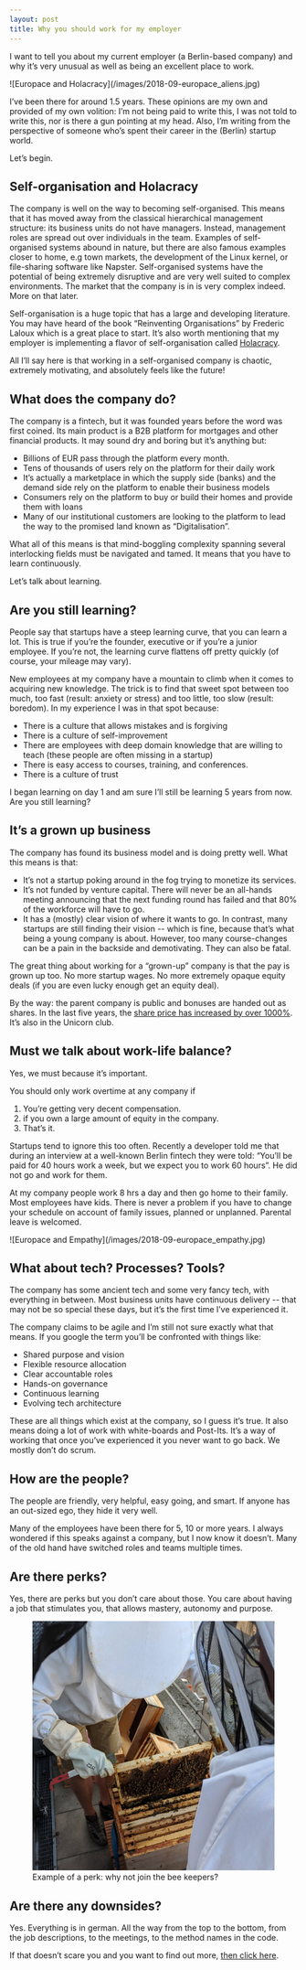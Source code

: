 ```yaml
---
layout: post
title: Why you should work for my employer
---
```


I want to tell you about my current employer (a Berlin-based company) and why it’s very unusual as well as being an excellent place to work.

<div class='float-right p-3' markdown="1">
![Europace and Holacracy](/images/2018-09-europace_aliens.jpg)
</div>

I’ve been there for around 1.5 years. These opinions are my own and provided of my own volition: I’m not being paid to write this, I was not told to write this, nor is there a gun pointing at my head. Also, I’m writing from the perspective of someone who’s spent their career in the (Berlin) startup world.

Let’s begin.

## Self-organisation and Holacracy

The company is well on the way to becoming self-organised. This means that it has moved away from the classical hierarchical management structure: its business units do not have managers. Instead, management roles are spread out over individuals in the team. Examples of self-organised systems abound in nature, but there are also famous examples closer to home, e.g town markets, the development of the Linux kernel, or file-sharing software like Napster. Self-organised systems have the potential of being extremely disruptive and are very well suited to complex environments. The market that the company is in is very complex indeed. More on that later.

Self-organisation is a huge topic that has a large and developing literature. You may have heard of the book “Reinventing Organisations” by Frederic Laloux which is a great place to start. It’s also worth mentioning that my employer is implementing a flavor of self-organisation called [Holacracy](https://www.youtube.com/watch?v=MUHfVoQUj54).

All I’ll say here is that working in a self-organised company is chaotic, extremely motivating, and absolutely feels like the future!

## What does the company do?

The company is a fintech, but it was founded years before the word was first coined. Its main product is a B2B platform for mortgages and other financial products. It may sound dry and boring but it’s anything but:

* Billions of EUR pass through the platform every month.
* Tens of thousands of users rely on the platform for their daily work
* It’s actually a marketplace in which the supply side (banks) and the demand side rely on the platform to enable their business models
* Consumers rely on the platform to buy or build their homes and provide them with loans
* Many of our institutional customers are looking to the platform to lead the way to the promised land known as “Digitalisation”.

What all of this means is that mind-boggling complexity spanning several interlocking fields must be navigated and tamed. It means that you have to learn continuously.

Let’s talk about learning.

## Are you still learning?
People say that startups have a steep learning curve, that you can learn a lot. This is true if you’re the founder, executive or if you’re a junior employee. If you’re not, the learning curve flattens off pretty quickly (of course, your mileage may vary).

New employees at my company have a mountain to climb when it comes to acquiring new knowledge. The trick is to find that sweet spot between too much, too fast (result: anxiety or stress) and too little, too slow (result: boredom). In my experience I was in that spot because:

* There is a culture that allows mistakes and is forgiving
* There is a culture of self-improvement
* There are employees with deep domain knowledge that are willing to teach (these people are often missing in a startup)
* There is easy access to courses, training, and  conferences.
* There is a culture of trust

I began learning on day 1 and am sure I’ll still be learning 5 years from now.
Are you still learning?

## It’s a grown up business
The company has found its business model and is doing pretty well. What this means is that:

* It’s not a startup poking around in the fog trying to monetize its services.
* It’s not funded by venture capital. There will never be an all-hands meeting announcing that the next funding round has failed and that 80% of the workforce will have to go.
* It has a (mostly) clear vision of where it wants to go. In contrast, many startups are still finding their vision -- which is fine, because that’s what being a young company is about. However, too many course-changes can be a pain in the backside and demotivating. They can also be fatal.

The great thing about working for a “grown-up” company is that the pay is grown up too. No more startup wages. No more extremely opaque equity deals (if you are even lucky enough get an equity deal).

By the way: the parent company is public and bonuses are handed out as shares. In the last five years, the [share price has increased by over 1000%](https://www.google.com/search?q=hypoport+share+price). It’s also in the Unicorn club.

## Must we talk about work-life balance?
Yes, we must because it’s important.

You should only work overtime at any company if

1. You’re getting very decent compensation.
1. if you own a large amount of equity in the company.
1. That’s it.

Startups tend to ignore this too often. Recently a developer told me that during an interview at a well-known Berlin fintech they were told: “You’ll be paid for 40 hours work a week, but we expect you to work 60 hours”. He did not go and work for them.

At my company people work 8 hrs a day and then go home to their family. Most employees have kids. There is never a problem if you have to change your schedule on account of family issues, planned or unplanned. Parental leave is welcomed.

<div class='float-right p-3' markdown="1">
![Europace and Empathy](/images/2018-09-europace_empathy.jpg)
</div>

## What about tech? Processes? Tools?
The company has some ancient tech and some very fancy tech, with everything in between.
Most business units have continuous delivery -- that may not be so special these days, but it’s the first time I’ve experienced it.

The company claims to be agile and I’m still not sure exactly what that means. If you google the term you’ll be confronted with things like:

* Shared purpose and vision
* Flexible resource allocation
* Clear accountable roles
* Hands-on governance
* Continuous learning
* Evolving tech architecture

These are all things which exist at the company, so I guess it’s true. It also means doing a lot of work with white-boards and Post-Its. It’s a way of working that once you’ve experienced it you never want to go back. We mostly don’t do scrum.

## How are the people?
The people are friendly, very helpful, easy going, and smart. If anyone has an out-sized ego, they hide it very well.

Many of the employees have been there for 5, 10 or more years. I always wondered if this speaks against a company, but I now know it doesn’t. Many of the old hand have switched roles and teams multiple times.

## Are there perks?
Yes, there are perks but you don’t care about those. You care about having a job that stimulates you, that allows mastery, autonomy and purpose.

<figure class="figure">
  <img src="/images/2018-09-bees.jpg" class="figure-img img-fluid rounded" alt="Beeking at Europace">
  <figcaption class="figure-caption">Example of a perk: why not join the bee keepers?</figcaption>
</figure>

## Are there any downsides?

Yes. Everything is in german. All the way from the top to the bottom, from the job descriptions, to the meetings, to the method names in the code.

If that doesn’t scare you and you want to find out more, [then click here](https://welcome.europace.de/).
